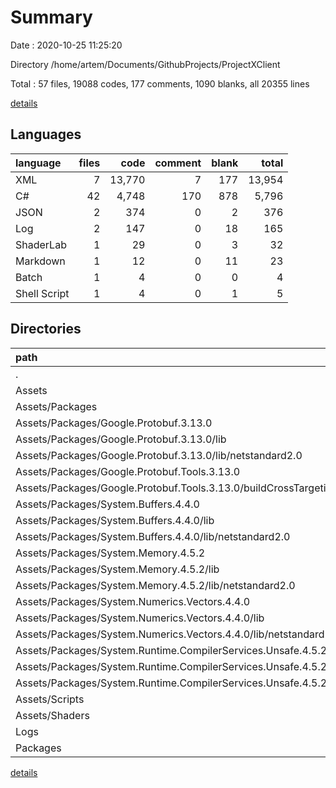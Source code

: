 # Summary

Date : 2020-10-25 11:25:20

Directory /home/artem/Documents/GithubProjects/ProjectXClient

Total : 57 files,  19088 codes, 177 comments, 1090 blanks, all 20355 lines

[details](details.md)

## Languages
| language | files | code | comment | blank | total |
| :--- | ---: | ---: | ---: | ---: | ---: |
| XML | 7 | 13,770 | 7 | 177 | 13,954 |
| C# | 42 | 4,748 | 170 | 878 | 5,796 |
| JSON | 2 | 374 | 0 | 2 | 376 |
| Log | 2 | 147 | 0 | 18 | 165 |
| ShaderLab | 1 | 29 | 0 | 3 | 32 |
| Markdown | 1 | 12 | 0 | 11 | 23 |
| Batch | 1 | 4 | 0 | 0 | 4 |
| Shell Script | 1 | 4 | 0 | 1 | 5 |

## Directories
| path | files | code | comment | blank | total |
| :--- | ---: | ---: | ---: | ---: | ---: |
| . | 57 | 19,088 | 177 | 1,090 | 20,355 |
| Assets | 49 | 17,836 | 170 | 1,057 | 19,063 |
| Assets/Packages | 6 | 13,059 | 0 | 176 | 13,235 |
| Assets/Packages/Google.Protobuf.3.13.0 | 1 | 9,859 | 0 | 173 | 10,032 |
| Assets/Packages/Google.Protobuf.3.13.0/lib | 1 | 9,859 | 0 | 173 | 10,032 |
| Assets/Packages/Google.Protobuf.3.13.0/lib/netstandard2.0 | 1 | 9,859 | 0 | 173 | 10,032 |
| Assets/Packages/Google.Protobuf.Tools.3.13.0 | 1 | 11 | 0 | 1 | 12 |
| Assets/Packages/Google.Protobuf.Tools.3.13.0/buildCrossTargeting | 1 | 11 | 0 | 1 | 12 |
| Assets/Packages/System.Buffers.4.4.0 | 1 | 39 | 0 | 0 | 39 |
| Assets/Packages/System.Buffers.4.4.0/lib | 1 | 39 | 0 | 0 | 39 |
| Assets/Packages/System.Buffers.4.4.0/lib/netstandard2.0 | 1 | 39 | 0 | 0 | 39 |
| Assets/Packages/System.Memory.4.5.2 | 1 | 353 | 0 | 2 | 355 |
| Assets/Packages/System.Memory.4.5.2/lib | 1 | 353 | 0 | 2 | 355 |
| Assets/Packages/System.Memory.4.5.2/lib/netstandard2.0 | 1 | 353 | 0 | 2 | 355 |
| Assets/Packages/System.Numerics.Vectors.4.4.0 | 1 | 2,597 | 0 | 0 | 2,597 |
| Assets/Packages/System.Numerics.Vectors.4.4.0/lib | 1 | 2,597 | 0 | 0 | 2,597 |
| Assets/Packages/System.Numerics.Vectors.4.4.0/lib/netstandard2.0 | 1 | 2,597 | 0 | 0 | 2,597 |
| Assets/Packages/System.Runtime.CompilerServices.Unsafe.4.5.2 | 1 | 200 | 0 | 0 | 200 |
| Assets/Packages/System.Runtime.CompilerServices.Unsafe.4.5.2/lib | 1 | 200 | 0 | 0 | 200 |
| Assets/Packages/System.Runtime.CompilerServices.Unsafe.4.5.2/lib/netstandard2.0 | 1 | 200 | 0 | 0 | 200 |
| Assets/Scripts | 1 | 2,926 | 65 | 400 | 3,391 |
| Assets/Shaders | 1 | 29 | 0 | 3 | 32 |
| Logs | 2 | 147 | 0 | 18 | 165 |
| Packages | 2 | 374 | 0 | 2 | 376 |

[details](details.md)